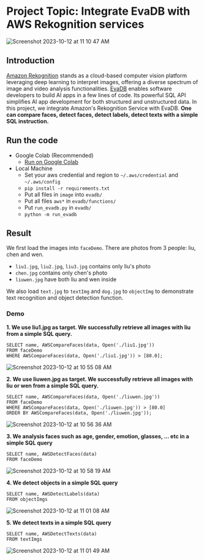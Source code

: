 # Project Topic: Integrate EvaDB with AWS Rekognition services
![Screenshot 2023-10-12 at 11 10 47 AM](https://github.com/Gting6/EvaDB_1/assets/46078333/9c56a682-e053-47cf-9345-dc27483969f6)


## Introduction
[Amazon Rekognition](https://aws.amazon.com/rekognition/) stands as a cloud-based computer vision platform leveraging deep learning to interpret images, offering a diverse spectrum of image and video analysis functionalities. [EvaDB](https://evadb.readthedocs.io/en/stable/index.html) enables software developers to build AI apps in a few lines of code. Its powerful SQL API simplifies AI app development for both structured and unstructured data. In this project, we integrate Amazon's Rekognition Service with EvaDB. **One can compare faces, detect faces, detect labels, detect texts with a simple SQL instruction.**

## Run the code
- Google Colab (Recommended)
  - [Run on Google Colab](https://colab.research.google.com/drive/1oVVlceoH1MiLBeESKhxiqs3m0yW7p6bx?usp=sharing)
- Local Machine
  - Set your aws credential and region to `~/.aws/credential` and `~/.aws/config`
  - `pip install -r requirements.txt`
  - Put all files in `image` into `evadb/`
  - Put all files `aws*` in `evadb/functions/`
  - Put `run_evadb.py` in `evadb/`
  - `python -m run_evadb`

## Result
We first load the images into `faceDemo`. There are photos from 3 people: liu, chen and wen.
- `liu1.jpg`, `liu2.jpg`, `liu3.jpg` contains only liu's photo
- `chen.jpg` contains only chen's photo
- `liuwen.jpg` have both liu and wen inside

We also load `text.jpg` to `textImg` and `dog.jpg` to `objectImg` to demonstrate text recognition and object detection function.

### Demo
**1. We use liu1.jpg as target. We successfully retrieve all images with liu from a simple SQL query.**
```
SELECT name, AWSCompareFaces(data, Open('./liu1.jpg'))
FROM faceDemo
WHERE AWSCompareFaces(data, Open('./liu1.jpg')) > [80.0];
```
![Screenshot 2023-10-12 at 10 55 08 AM](https://github.com/Gting6/EvaDB_1/assets/46078333/f135cd70-0608-4f65-9c24-ca7dc1f9df35)

**2. We use liuwen.jpg as target. We successfully retrieve all images with liu or wen from a simple SQL query.**
```
SELECT name, AWSCompareFaces(data, Open('./liuwen.jpg'))
FROM faceDemo
WHERE AWSCompareFaces(data, Open('./liuwen.jpg')) > [80.0]
ORDER BY AWSCompareFaces(data, Open('./liuwen.jpg'));
```
![Screenshot 2023-10-12 at 10 56 36 AM](https://github.com/Gting6/EvaDB_1/assets/46078333/702bef3a-4b92-4218-a3fd-b3e233fa3475)

**3. We analysis faces such as age, gender, emotion, glasses, ... etc in a simple SQL query**
```
SELECT name, AWSDetectFaces(data)
FROM faceDemo
```
![Screenshot 2023-10-12 at 10 58 19 AM](https://github.com/Gting6/EvaDB_1/assets/46078333/f600c261-22c1-405b-af2b-715c415c2cef)

**4. We detect objects in a simple SQL query**
```
SELECT name, AWSDetectLabels(data)
FROM objectImgs
```
![Screenshot 2023-10-12 at 11 01 08 AM](https://github.com/Gting6/EvaDB_1/assets/46078333/c4bb3469-aa10-4f16-a62a-5324dcd0a334)

**5. We detect texts in a simple SQL query**
```
SELECT name, AWSDetectTexts(data)
FROM textImgs
```
![Screenshot 2023-10-12 at 11 01 49 AM](https://github.com/Gting6/EvaDB_1/assets/46078333/c0e01e13-d7d4-4553-93b9-964f28c3e01a)

